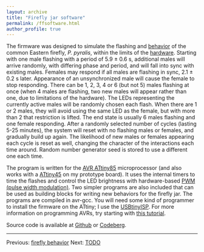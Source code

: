 ```yaml
---
layout: archive
title: "Firefly jar software"
permalink: /ffsoftware.html
author_profile: true
---
```


The firmware was designed to simulate the flashing and <a href="ffbehavior.html">behavior</a> of the common Eastern firefly,
<i>P. pyralis</i>, within the limits of
the <a href="ffhardware.html">hardware</a>. Starting with one male
flashing with a period of 5.9 ± 0.6 s, additional males will arrive
randomly, with differing phase and period, and will fall into sync with
existing males.  Females may respond if all males are flashing in
sync, 2.1 ± 0.2 s later.  Appearance of an unsynchronized male will
cause the female to stop responding.  There can be 1, 2, 3, 4 or 6  (but
not 5) males flashing at once (when 4 males are flashing, two new
males will appear rather than one, due to limitations of the
hardware).  The LEDs representing the currently active males will be
randomly chosen each flash.  When there are 1 or 2 males, they will
avoid using the same LED as the female, but with more than 2 that
restriction is lifted.  The end state is usually 6 males
flashing and one female responding.  After a randomly selected number
of cycles (lasting 5-25 minutes), the system will reset with no
flashing males or females, and gradually build up again.  The
likelihood of new males or females appearing each cycle is reset as
well, changing the character of the interactions each time around.
Random number generator seed is stored to use a different one each
time.

The program is written for the <a href="http://www.atmel.com/dyn/products/product_card.asp?PN=ATtiny85">AVR  ATtiny85</a> microprocessor (and
also works with a <a
href="http://www.atmel.com/dyn/products/product_card.asp?PN=ATtiny45">ATtiny45</a>
  on my prototype board).
It uses the internal timers to time the flashes and control the LED
brightness with hardware-based <a href="http://en.wikipedia.org/wiki/Pulse-width_modulation">PWM (pulse width modulation)</a>. Two simpler programs are also
included that can be used as building blocks for writing new behaviors
for the firefly jar.  The programs are compiled in avr-gcc.  You will
need some kind of programmer to install the firmware on the ATtiny;
I use the [USBtinyISP](https://learn.adafruit.com/usbtinyisp).
For more information on programming AVRs, try starting
with <a href="http://www.ladyada.net/learn/avr/">this
tutorial</a>.

Source code is available at [Github](http://github.com/kjordahl/Pyralis)
or [Codeberg](https://codeberg.org/kjordahl/Pyralis).

---

Previous: [firefly behavior](ffbehavior.html)
Next: [TODO](fftodo.html)

